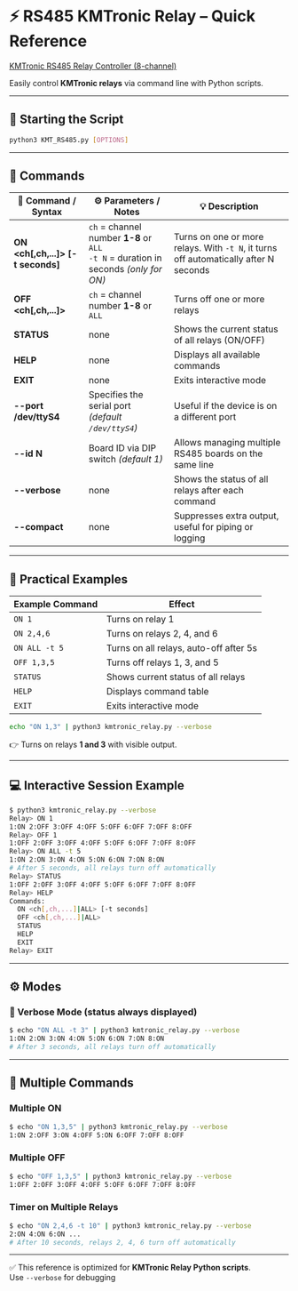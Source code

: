 # ⚡ RS485 KMTronic Relay – Quick Reference
[KMTronic RS485 Relay Controller (8-channel)](https://kmtronic.com/product/2792/rs485-relay-controller-eight-channel.html)


Easily control **KMTronic relays** via command line with Python scripts.

---

## 🚀 Starting the Script

```bash
python3 KMT_RS485.py [OPTIONS]
```

---

## 📖 Commands

| 📝 Command / Syntax           | ⚙️ Parameters / Notes                                         | 💡 Description |
|-------------------------------|---------------------------------------------------------------|----------------|
| **ON <ch[,ch,...]> [-t seconds]** | `ch` = channel number **1-8** or `ALL` <br> `-t N` = duration in seconds *(only for ON)* | Turns on one or more relays. With `-t N`, it turns off automatically after N seconds |
| **OFF <ch[,ch,...]>**          | `ch` = channel number **1-8** or `ALL`                       | Turns off one or more relays |
| **STATUS**                     | none                                                         | Shows the current status of all relays (ON/OFF) |
| **HELP**                       | none                                                         | Displays all available commands |
| **EXIT**                       | none                                                         | Exits interactive mode |
| **--port /dev/ttyS4**          | Specifies the serial port *(default `/dev/ttyS4`)*           | Useful if the device is on a different port |
| **--id N**                     | Board ID via DIP switch *(default 1)*                        | Allows managing multiple RS485 boards on the same line |
| **--verbose**                  | none                                                         | Shows the status of all relays after each command |
| **--compact**                  | none                                                         | Suppresses extra output, useful for piping or logging |

---

## 🔧 Practical Examples

| Example Command               | Effect |
|--------------------------------|--------|
| `ON 1`                         | Turns on relay 1 |
| `ON 2,4,6`                     | Turns on relays 2, 4, and 6 |
| `ON ALL -t 5`                  | Turns on all relays, auto-off after 5s |
| `OFF 1,3,5`                    | Turns off relays 1, 3, and 5 |
| `STATUS`                       | Shows current status of all relays |
| `HELP`                         | Displays command table |
| `EXIT`                         | Exits interactive mode |

```bash
echo "ON 1,3" | python3 kmtronic_relay.py --verbose
```
👉 Turns on relays **1 and 3** with visible output.

---

## 💻 Interactive Session Example

```bash
$ python3 kmtronic_relay.py --verbose
Relay> ON 1
1:ON 2:OFF 3:OFF 4:OFF 5:OFF 6:OFF 7:OFF 8:OFF
Relay> OFF 1
1:OFF 2:OFF 3:OFF 4:OFF 5:OFF 6:OFF 7:OFF 8:OFF
Relay> ON ALL -t 5
1:ON 2:ON 3:ON 4:ON 5:ON 6:ON 7:ON 8:ON
# After 5 seconds, all relays turn off automatically
Relay> STATUS
1:OFF 2:OFF 3:OFF 4:OFF 5:OFF 6:OFF 7:OFF 8:OFF
Relay> HELP
Commands:
  ON <ch[,ch,...]|ALL> [-t seconds]
  OFF <ch[,ch,...]|ALL>
  STATUS
  HELP
  EXIT
Relay> EXIT
```

---

## ⚙️ Modes

### 🔹 Verbose Mode (status always displayed)
```bash
$ echo "ON ALL -t 3" | python3 kmtronic_relay.py --verbose
1:ON 2:ON 3:ON 4:ON 5:ON 6:ON 7:ON 8:ON
# After 3 seconds, all relays turn off automatically
```

---

## 🔀 Multiple Commands

### Multiple ON
```bash
$ echo "ON 1,3,5" | python3 kmtronic_relay.py --verbose
1:ON 2:OFF 3:ON 4:OFF 5:ON 6:OFF 7:OFF 8:OFF
```

### Multiple OFF
```bash
$ echo "OFF 1,3,5" | python3 kmtronic_relay.py --verbose
1:OFF 2:OFF 3:OFF 4:OFF 5:OFF 6:OFF 7:OFF 8:OFF
```

### Timer on Multiple Relays
```bash
$ echo "ON 2,4,6 -t 10" | python3 kmtronic_relay.py --verbose
2:ON 4:ON 6:ON ...
# After 10 seconds, relays 2, 4, 6 turn off automatically
```

---

✅ This reference is optimized for **KMTronic Relay Python scripts**.  
Use `--verbose` for debugging
